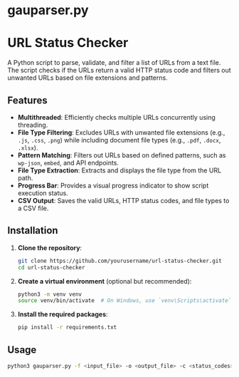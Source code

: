 # gauparser.py
# URL Status Checker

A Python script to parse, validate, and filter a list of URLs from a text file. The script checks if the URLs return a valid HTTP status code and filters out unwanted URLs based on file extensions and patterns.

## Features

- **Multithreaded**: Efficiently checks multiple URLs concurrently using threading.
- **File Type Filtering**: Excludes URLs with unwanted file extensions (e.g., `.js`, `.css`, `.png`) while including document file types (e.g., `.pdf`, `.docx`, `.xlsx`).
- **Pattern Matching**: Filters out URLs based on defined patterns, such as `wp-json`, `embed`, and API endpoints.
- **File Type Extraction**: Extracts and displays the file type from the URL path.
- **Progress Bar**: Provides a visual progress indicator to show script execution status.
- **CSV Output**: Saves the valid URLs, HTTP status codes, and file types to a CSV file.

## Installation

1. **Clone the repository**:

    ```bash
    git clone https://github.com/yourusername/url-status-checker.git
    cd url-status-checker
    ```

2. **Create a virtual environment** (optional but recommended):

    ```bash
    python3 -m venv venv
    source venv/bin/activate  # On Windows, use `venv\Scripts\activate`
    ```

3. **Install the required packages**:

    ```bash
    pip install -r requirements.txt
    ```

## Usage

```bash
python3 gauparser.py -f <input_file> -o <output_file> -c <status_codes> -t <threads>

